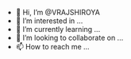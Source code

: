 - 👋 Hi, I’m @VRAJSHIROYA
- 👀 I’m interested in ...
- 🌱 I’m currently learning ...
- 💞️ I’m looking to collaborate on ...
- 📫 How to reach me ...

<!---
VRAJSHIROYA/VRAJSHIROYA is a ✨ special ✨ repository because its `README.md` (this file) appears on your GitHub profile.
You can click the Preview link to take a look at your changes.
--->
